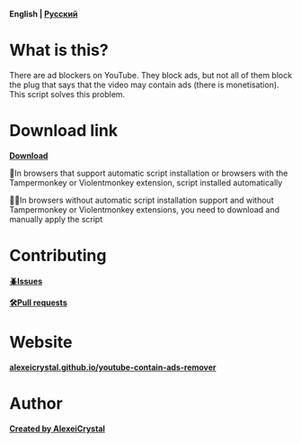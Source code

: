 **English | [Русский](/README-ru.md)**

# What is this?
There are ad blockers on YouTube. They block ads, but not all of them block the plug that says that the video may contain ads (there is monetisation). This script solves this problem.

# Download link

**[Download](https://github.com/AlexeiCrystal/youtube-contain-ads-remover/raw/main/script.user.js)**

🔄In browsers that support automatic script installation or browsers with the Tampermonkey or Violentmonkey extension, script installed automatically

🖐🏻In browsers without automatic script installation support and without Tampermonkey or Violentmonkey extensions, you need to download and manually apply the script

# Contributing
**[🪲Issues](https://github.com/AlexeiCrystal/youtube-contain-ads-remover/issues)**

**[🛠️Pull requests](https://github.com/AlexeiCrystal/youtube-contain-ads-remover/pulls)**

# Website
**[alexeicrystal.github.io/youtube-contain-ads-remover](https://alexeicrystal.github.io/youtube-contain-ads-remover)**

# Author
**[Created by AlexeiCrystal](https://github.com/AlexeiCrystal)**
